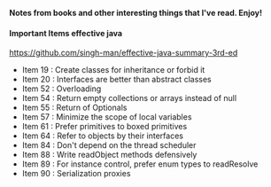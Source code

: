 **Notes from books and other interesting things that I've read. Enjoy!**



#### Important Items effective java

https://github.com/singh-man/effective-java-summary-3rd-ed

- Item 19 : Create classes for inheritance or forbid it
- Item 20 : Interfaces are better than abstract classes
- Item 52 : Overloading
- Item 54 : Return empty collections or arrays instead of null
- Item 55 : Return of Optionals
- Item 57 : Minimize the scope of local variables
- Item 61 : Prefer primitives to boxed primitives
- Item 64 : Refer to objects by their interfaces
- Item 84 : Don't depend on the thread scheduler
- Item 88 : Write readObject methods defensively
- Item 89 : For instance control, prefer enum types to readResolve
- Item 90 : Serialization proxies
